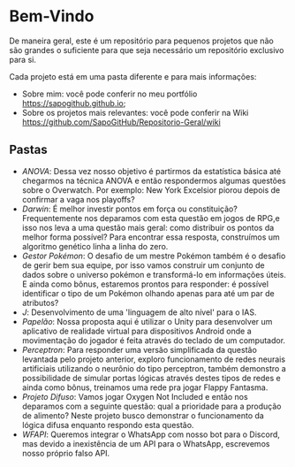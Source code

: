# Bem-Vindo

De maneira geral, este é um repositório para pequenos projetos que não são grandes o suficiente para que seja necessário um repositório exclusivo para si.

Cada projeto está em uma pasta diferente e para mais informações:
- Sobre mim: você pode conferir no meu portfólio https://sapogithub.github.io;
- Sobre os projetos mais relevantes: você pode conferir na Wiki https://github.com/SapoGitHub/Repositorio-Geral/wiki

## Pastas

- _ANOVA_: Dessa vez nosso objetivo é partirmos da estatística básica até chegarmos na técnica ANOVA e então respondermos algumas questões sobre o Overwatch. Por exemplo: New York Excelsior piorou depois de confirmar a vaga nos playoffs?
- _Darwin_: É melhor investir pontos em força ou constituição? Frequentemente nos deparamos com esta questão em jogos de RPG,e isso nos leva a uma questão mais geral: como distribuir os pontos da melhor forma possível? Para encontrar essa resposta, construímos um algoritmo genético linha a linha do zero.
- _Gestor Pokémon_: O desafio de um mestre Pokémon também é o desafio de gerir bem sua equipe, por isso vamos construir um conjunto de dados sobre o universo pokémon e transformá-lo em informações úteis. E ainda como bônus, estaremos prontos para responder: é possível identificar o tipo de um Pokémon olhando apenas para até um par de atributos?
- _J_: Desenvolvimento de uma 'linguagem de alto nível' para o IAS.
- _Papelão_: Nossa proposta aqui é utilizar o Unity para desenvolver um aplicativo de realidade virtual para dispositivos Android onde a movimentação do jogador é feita através do teclado de um computador.
- _Perceptron_: Para responder uma versão simplificada da questão levantada pelo projeto anterior, exploro funcionamento de redes neurais artificiais utilizando o neurônio do tipo perceptron, também demonstro a possibilidade de simular portas lógicas através destes tipos de redes e ainda como bônus, treinamos uma rede pra jogar Flappy Fantasma.
- _Projeto Difuso_: Vamos jogar Oxygen Not Included e então nos deparamos com a seguinte questão: qual a prioridade para a produção de alimento? Neste projeto busco demonstrar o funcionamento da lógica difusa enquanto respondo esta questão.
- _WFAPI_: Queremos integrar o WhatsApp com nosso bot para o Discord, mas devido a inexistência de um API para o WhatsApp, escrevemos nosso próprio falso API.
